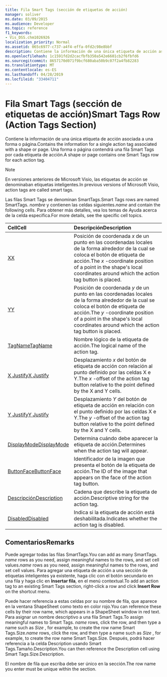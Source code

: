 ```yaml
---
title: Fila Smart Tags (sección de etiquetas de acción)
manager: soliver
ms.date: 03/09/2015
ms.audience: Developer
ms.topic: reference
f1_keywords:
- Vis_DSS.chm1026926
localization_priority: Normal
ms.assetid: 065c6977-c737-a4f4-effa-0fd2c98e8bbf
description: Contiene la información de una única etiqueta de acción asociada a una forma o página. Una forma o página contendrá una fila Smart Tags por cada etiqueta de acción.
ms.openlocfilehash: 1c1591fd2d2cacfbfb350a542e6601cb2f6fbfd6
ms.sourcegitcommit: 8657170d071f9bcf680aba50b9c07f2a4fb82283
ms.translationtype: MT
ms.contentlocale: es-ES
ms.lasthandoff: 04/28/2019
ms.locfileid: "33404711"
---
```

# <a name="smart-tags-row-action-tags-section"></a><span data-ttu-id="b893c-104">Fila Smart Tags (sección de etiquetas de acción)</span><span class="sxs-lookup"><span data-stu-id="b893c-104">Smart Tags Row (Action Tags Section)</span></span>

<span data-ttu-id="b893c-105">Contiene la información de una única etiqueta de acción asociada a una forma o página.</span><span class="sxs-lookup"><span data-stu-id="b893c-105">Contains the information for a single action tag associated with a shape or page.</span></span> <span data-ttu-id="b893c-106">Una forma o página contendrá una fila Smart Tags por cada etiqueta de acción.</span><span class="sxs-lookup"><span data-stu-id="b893c-106">A shape or page contains one Smart Tags row for each action tag.</span></span>
  
> [!NOTE]
> <span data-ttu-id="b893c-107">En versiones anteriores de Microsoft Visio, las etiquetas de acción se denominaban etiquetas inteligentes.</span><span class="sxs-lookup"><span data-stu-id="b893c-107">In previous versions of Microsoft Visio, action tags are called smart tags.</span></span> 
  
<span data-ttu-id="b893c-108">Las filas Smart Tags se denominan SmartTags.</span><span class="sxs-lookup"><span data-stu-id="b893c-108">Smart Tags rows are named SmartTags.</span></span> <span data-ttu-id="b893c-109">*nombre*  y contienen las celdas siguientes.</span><span class="sxs-lookup"><span data-stu-id="b893c-109">*name*  and contain the following cells.</span></span> <span data-ttu-id="b893c-110">Para obtener más detalles, vea los temas de Ayuda acerca de la celda específica.</span><span class="sxs-lookup"><span data-stu-id="b893c-110">For more details, see the specific cell topics.</span></span> 
  
|<span data-ttu-id="b893c-111">**Cell**</span><span class="sxs-lookup"><span data-stu-id="b893c-111">**Cell**</span></span>|<span data-ttu-id="b893c-112">**Descripción**</span><span class="sxs-lookup"><span data-stu-id="b893c-112">**Description**</span></span>|
|:-----|:-----|
|[<span data-ttu-id="b893c-113">X</span><span class="sxs-lookup"><span data-stu-id="b893c-113">X</span></span>](x-cell-action-tags-section.md) <br/> |<span data-ttu-id="b893c-114">Posición de coordenada  *x*  de un punto en las coordenadas locales de la forma alrededor de la cual se coloca el botón de etiqueta de acción.</span><span class="sxs-lookup"><span data-stu-id="b893c-114">The  *x*  -coordinate position of a point in the shape's local coordinates around which the action tag button is placed.</span></span>  <br/> |
|[<span data-ttu-id="b893c-115">Y</span><span class="sxs-lookup"><span data-stu-id="b893c-115">Y</span></span>](y-cell-action-tags-section.md) <br/> |<span data-ttu-id="b893c-116">Posición de coordenada  *y*  de un punto en las coordenadas locales de la forma alrededor de la cual se coloca el botón de etiqueta de acción.</span><span class="sxs-lookup"><span data-stu-id="b893c-116">The  *y*  -coordinate position of a point in the shape's local coordinates around which the action tag button is placed.</span></span>  <br/> |
|[<span data-ttu-id="b893c-117">TagName</span><span class="sxs-lookup"><span data-stu-id="b893c-117">TagName</span></span>](tagname-cell-action-tags-section.md) <br/> |<span data-ttu-id="b893c-118">Nombre lógico de la etiqueta de acción.</span><span class="sxs-lookup"><span data-stu-id="b893c-118">The logical name of the action tag.</span></span>  <br/> |
|[<span data-ttu-id="b893c-119">X Justify</span><span class="sxs-lookup"><span data-stu-id="b893c-119">X Justify</span></span>](x-justify-cell-action-tags-section.md) <br/> |<span data-ttu-id="b893c-120">Desplazamiento  *x*  del botón de etiqueta de acción con relación al punto definido por las celdas X e Y.</span><span class="sxs-lookup"><span data-stu-id="b893c-120">The  *x*  -offset of the action tag button relative to the point defined by the X and Y cells.</span></span>  <br/> |
|[<span data-ttu-id="b893c-121">Y Justify</span><span class="sxs-lookup"><span data-stu-id="b893c-121">Y Justify</span></span>](y-justify-cell-action-tags-section.md) <br/> |<span data-ttu-id="b893c-122">Desplazamiento  *Y*  del botón de etiqueta de acción en relación con el punto definido por las celdas X e Y.</span><span class="sxs-lookup"><span data-stu-id="b893c-122">The  *y*  -offset of the action tag button relative to the point defined by the X and Y cells.</span></span>  <br/> |
|[<span data-ttu-id="b893c-123">DisplayMode</span><span class="sxs-lookup"><span data-stu-id="b893c-123">DisplayMode</span></span>](displaymode-cell-action-tags-section.md) <br/> |<span data-ttu-id="b893c-124">Determina cuándo debe aparecer la etiqueta de acción.</span><span class="sxs-lookup"><span data-stu-id="b893c-124">Determines when the action tag will appear.</span></span>  <br/> |
|[<span data-ttu-id="b893c-125">ButtonFace</span><span class="sxs-lookup"><span data-stu-id="b893c-125">ButtonFace</span></span>](buttonface-cell-action-tags-section.md) <br/> |<span data-ttu-id="b893c-126">Identificador de la imagen que presenta el botón de la etiqueta de acción.</span><span class="sxs-lookup"><span data-stu-id="b893c-126">The ID of the image that appears on the face of the action tag button.</span></span>  <br/> |
|[<span data-ttu-id="b893c-127">Descripción</span><span class="sxs-lookup"><span data-stu-id="b893c-127">Description</span></span>](description-cell-action-tags-section.md) <br/> |<span data-ttu-id="b893c-128">Cadena que describe la etiqueta de acción.</span><span class="sxs-lookup"><span data-stu-id="b893c-128">Descriptive string for the action tag.</span></span>  <br/> |
|[<span data-ttu-id="b893c-129">Disabled</span><span class="sxs-lookup"><span data-stu-id="b893c-129">Disabled</span></span>](disabled-cell-action-tags-section.md) <br/> |<span data-ttu-id="b893c-130">Indica si la etiqueta de acción está deshabilitada.</span><span class="sxs-lookup"><span data-stu-id="b893c-130">Indicates whether the action tag is disabled.</span></span>  <br/> |
   
## <a name="remarks"></a><span data-ttu-id="b893c-131">Comentarios</span><span class="sxs-lookup"><span data-stu-id="b893c-131">Remarks</span></span>

 <span data-ttu-id="b893c-132">Puede agregar todas las filas SmartTags.</span><span class="sxs-lookup"><span data-stu-id="b893c-132">You can add as many SmartTags.</span></span>  <span data-ttu-id="b893c-133">*name*  rows as you need, assign meaningful names to the rows, and set cell values.</span><span class="sxs-lookup"><span data-stu-id="b893c-133">*name*  rows as you need, assign meaningful names to the rows, and set cell values.</span></span> <span data-ttu-id="b893c-134">Para agregar una etiqueta de acción a una sección de etiquetas inteligentes ya existente, haga clic con el botón secundario en una fila y haga clic en **Insertar fila**, en el menú contextual.</span><span class="sxs-lookup"><span data-stu-id="b893c-134">To add an action tag to an existing Smart Tags section, right-click a row and click **Insert Row** on the shortcut menu.</span></span> 
  
<span data-ttu-id="b893c-135">Puede hacer referencia a estas celdas por su nombre de fila, que aparece en la ventana ShapeSheet como texto en color rojo.</span><span class="sxs-lookup"><span data-stu-id="b893c-135">You can reference these cells by their row name, which appears in a ShapeSheet window in red text.</span></span> <span data-ttu-id="b893c-136">Para asignar un nombre descriptivo a una fila Smart Tags.</span><span class="sxs-lookup"><span data-stu-id="b893c-136">To assign meaningful names to Smart Tags.</span></span> <span data-ttu-id="b893c-137">*name*  rows, click the row, and then type a name such as  *Size*  , for example, to create the row name Smart Tags.Size.</span><span class="sxs-lookup"><span data-stu-id="b893c-137">*name*  rows, click the row, and then type a name such as  *Size*  , for example, to create the row name Smart Tags.Size.</span></span> <span data-ttu-id="b893c-138">Después, podrá hacer referencia a la celda Description usando Smart Tags.Tamaño.Description.</span><span class="sxs-lookup"><span data-stu-id="b893c-138">You can then reference the Description cell using Smart Tags.Size.Description.</span></span> 
  
<span data-ttu-id="b893c-139">El nombre de fila que escriba debe ser único en la sección.</span><span class="sxs-lookup"><span data-stu-id="b893c-139">The row name you enter must be unique within the section.</span></span>
  

